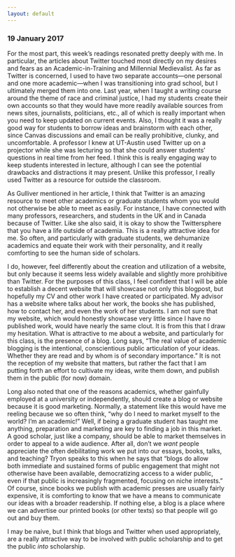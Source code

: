 ```yaml
---
layout: default
---
```

### 19 January 2017

For the most part, this week’s readings resonated pretty deeply with me. In particular, the articles about Twitter touched most directly on my desires and fears as an Academic-in-Training and Millennial Medievalist. As far as Twitter is concerned, I used to have two separate accounts—one personal and one more academic—when I was transitioning into grad school, but I ultimately merged them into one. Last year, when I taught a writing course around the theme of race and criminal justice, I had my students create their own accounts so that they would have more readily available sources from news sites, journalists, politicians, etc., all of which is really important when you need to keep updated on current events. Also, I thought it was a really good way for students to borrow ideas and brainstorm with each other, since Canvas discussions and email can be really prohibitive, clunky, and uncomfortable. A professor I knew at UT-Austin used Twitter up on a projector while she was lecturing so that she could answer students’ questions in real time from her feed. I think this is really engaging way to keep students interested in lecture, although I can see the potential drawbacks and distractions it may present. Unlike this professor, I really used Twitter as a resource for outside the classroom.

As Gulliver mentioned in her article, I think that Twitter is an amazing resource to meet other academics or graduate students whom you would not otherwise be able to meet as easily. For instance, I have connected with many professors, researchers, and students in the UK and in Canada because of Twitter. Like she also said, it is okay to show the Twittersphere that you have a life outside of academia. This is a really attractive idea for me. So often, and particularly with graduate students, we dehumanize academics and equate their work with their personality, and it really comforting to see the human side of scholars.

I do, however, feel differently about the creation and utilization of a website, but only because it seems less widely available and slightly more prohibitive than Twitter. For the purposes of this class, I feel confident that I will be able to establish a decent website that will showcase not only this blogpost, but hopefully my CV and other work I have created or participated. My advisor has a website where talks about her work, the books she has published, how to contact her, and even the work of her students. I am not sure that my website, which would honestly showcase very little since I have no published work, would have nearly the same clout. It is from this that I draw my hesitation. What is attractive to me about a website, and particularly for this class, is the presence of a blog. Long says, “The real value of academic blogging is the intentional, conscientious public articulation of your ideas. Whether they are read and by whom is of secondary importance.” It is not the reception of my website that matters, but rather the fact that I am putting forth an effort to cultivate my ideas, write them down, and publish them in the public (for now) domain.

Long also noted that one of the reasons academics, whether gainfully employed at a university or independently, should create a blog or website because it is good marketing. Normally, a statement like this would have me reeling because we so often think, “why do I need to market myself to the world? I’m an academic!” Well, if being a graduate student has taught me anything, preparation and marketing are key to finding a job in this market. A good scholar, just like a company, should be able to market themselves in order to appeal to a wide audience. After all, don’t we *want* people appreciate the often debilitating work we put into our essays, books, talks, and teaching? Tryon speaks to this when he says that “blogs do allow both immediate and sustained forms of public engagement that might not otherwise have been available, democratizing access to a wider public, even if that public is increasingly fragmented, focusing on niche interests.” Of course, since books we publish with academic presses are usually fairly expensive, it is comforting to know that we have a means to communicate our ideas with a broader readership. If nothing else, a blog is a place where we can advertise our printed books (or other texts) so that people will go out and buy them.

I may be naive, but I think that blogs and Twitter when used appropriately, are a really attractive way to be involved with public scholarship and to get the public *into* scholarship.
